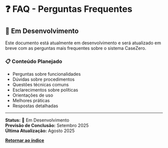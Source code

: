 # ❓ FAQ - Perguntas Frequentes

## 🔧 Em Desenvolvimento

Este documento está atualmente em desenvolvimento e será atualizado em breve com as perguntas mais frequentes sobre o sistema CaseZero.

### 📋 Conteúdo Planejado

- Perguntas sobre funcionalidades
- Dúvidas sobre procedimentos
- Questões técnicas comuns
- Esclarecimentos sobre políticas
- Orientações de uso
- Melhores práticas
- Respostas detalhadas

---

**Status:** 🚧 Em Desenvolvimento  
**Previsão de Conclusão:** Setembro 2025  
**Última Atualização:** Agosto 2025

[**Retornar ao índice**](./README.md)
